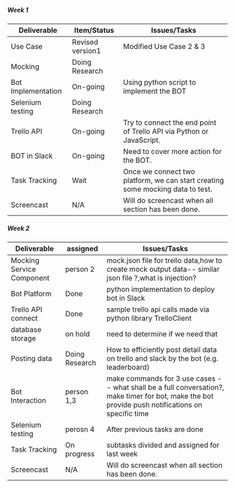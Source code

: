 
##### Week 1

| Deliverable   | Item/Status   |  Issues/Tasks
| ------------- | ------------  |  ------------
| Use Case      | Revised version1 | Modified Use Case 2 & 3
| Mocking      | Doing Research    | 
| Bot Implementation | On-going    | Using python script to implement the BOT 
| Selenium testing   |Doing Research |  
| Trello API      |     On-going   | Try to connect the end point of Trello API via Python or JavaScript.
| BOT in Slack    |     On-going   | Need to cover more action for the BOT.
|Task Tracking |    Wait  | Once we connect two platform, we can start creating some mocking data to test.
|Screencast    |    N/A   | Will do screencast when all section has been done.

##### Week 2

| Deliverable   | assigned  |  Issues/Tasks
| ------------- | ------------  |  ------------
| Mocking Service Component     | person 2   | mock.json file for trello data,how to create mock output data-- similar json file ?,what is injection?
| Bot Platform| Done  | python implementation to deploy bot in Slack
| Trello API connect | Done | sample trello api calls made via python library TrelloClient
| database storage | on hold | need to determine if we need that
| Posting data | Doing Research | How to efficiently post detail data on trello and slack by the bot (e.g. leaderboard)
| Bot Interaction | person 1,3 | make commands for 3 use cases -- what shall be a full conversation?, make timer for bot, make the bot provide push notifications on specific time 
| Selenium testing   |perosn 4 | After previous tasks are done   
|Task Tracking |    On progress | subtasks divided and assigned for last week
|Screencast    |    N/A   | Will do screencast when all section has been done.
